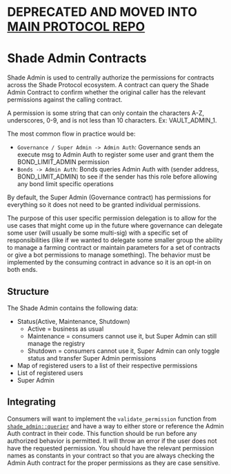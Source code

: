 # DEPRECATED AND MOVED INTO [MAIN PROTOCOL REPO](https://github.com/securesecrets/shade)

# Shade Admin Contracts

Shade Admin is used to centrally authorize the permissions for contracts across the Shade Protocol ecosystem. A contract can query the Shade Admin Contract to confirm whether the original caller has the relevant permissions against the calling contract. 

A permission is some string that can only contain the characters A-Z, underscores, 0-9, and is not less than 10 characters. Ex: VAULT_ADMIN_1.

The most common flow in practice would be:

- `Governance / Super Admin -> Admin Auth`: Governance sends an execute msg to Admin Auth to register some user and grant them the BOND_LIMIT_ADMIN permission
- `Bonds -> Admin Auth`: Bonds queries Admin Auth with (sender address, BOND_LIMIT_ADMIN) to see if the sender has this role before allowing any bond limit specific operations

By default, the Super Admin (Governance contract) has permissions for everything so it does not need to be granted individual permissions. 

The purpose of this user specific permission delegation is to allow for the use cases that might come up in the future where governance can delegate some user (will usually be some multi-sig) with a specific set of responsibilities (like if we wanted to delegate some smaller group the ability to manage a farming contract or maintain parameters for a set of contracts or give a bot permissions to manage something). The behavior must be implemented by the consuming contract in advance so it is an opt-in on both ends.

## Structure

The Shade Admin contains the following data:

- Status(Active, Maintenance, Shutdown)
    - Active = business as usual
    - Maintenance = consumers cannot use it, but Super Admin can still manage the registry
    - Shutdown = consumers cannot use it, Super Admin can only toggle status and transfer Super Admin permissions
- Map of registered users to a list of their respective permissions
- List of registered users
- Super Admin

## Integrating

Consumers will want to implement the `validate_permission` function from [`shade_admin::querier`](./packages//shade_admin//src//querier.rs) and have a way to either store or reference the Admin Auth contract in their code. This function should be run before any authorized behavior is permitted. It will throw an error if the user does not have the requested permission. You should have the relevant permission names as constants in your contract so that you are always checking the Admin Auth contract for the proper permissions as they are case sensitive.
